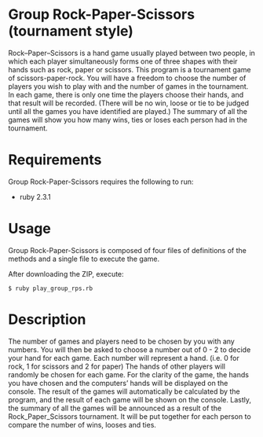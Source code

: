 # Group Rock-Paper-Scissors (tournament style)  
Rock–Paper–Scissors is a hand game usually played between two people, in which each player simultaneously forms one of three shapes with their hands such as rock, paper or scissors.
This program is a tournament game of scissors-paper-rock. You will have a freedom to choose the number of players you wish to play with and the number of games in the tournament.
In each game, there is only one time the players choose their hands, and that result will be recorded. (There will be no win, loose or tie to be judged until all the games you have identified are played.)
The summary of all the games will show you how many wins, ties or loses each person had in the tournament.

# Requirements  
Group Rock-Paper-Scissors requires the following to run:
- ruby 2.3.1

# Usage  
Group Rock-Paper-Scissors is composed of four files of definitions of the methods and a single file to execute the game.

After downloading the ZIP, execute:
```
$ ruby play_group_rps.rb
```

# Description  
The number of games and players need to be chosen by you with any numbers.
You will then be asked to choose a number out of 0 - 2 to decide your hand for each game. Each number will represent a hand. (i.e. 0 for rock, 1 for scissors and 2 for paper)
The hands of other players will randomly be chosen for each game.
For the clarity of the game, the hands you have chosen and the computers’ hands will be displayed on the console.
The result of the games will automatically be calculated by the program, and the result of each game will be shown on the console.
Lastly, the summary of all the games will be announced as a result of the Rock_Paper_Scissors tournament.
It will be put together for each person to compare the number of wins, looses and ties.
